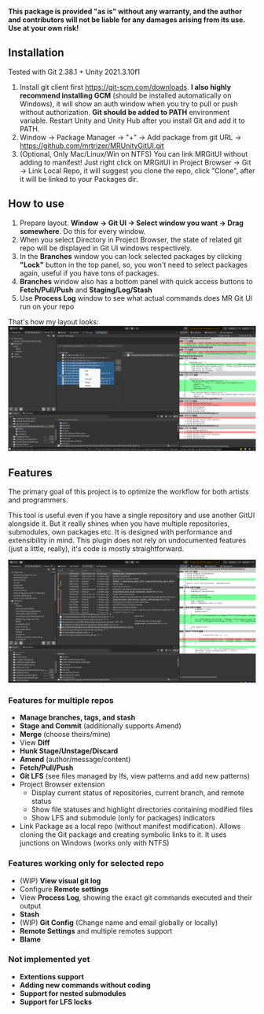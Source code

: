 **This package is provided "as is" without any warranty, and the author and contributors will not be liable for any damages arising from its use. Use at your own risk!**

## Installation ##
Tested with Git 2.38.1 + Unity 2021.3.10f1
1. Install git client first https://git-scm.com/downloads. **I also highly recommend installing GCM** (should be installed automatically on Windows), it will show an auth window when you try to pull or push without authorization. **Git should be added to PATH** environment variable. Restart Unity and Unity Hub after you install Git and add it to PATH.
2. Window -> Package Manager -> "+" -> Add package from git URL -> https://github.com/mrtrizer/MRUnityGitUI.git
3. (Optional, Only Mac/Linux/Win on NTFS) You can link MRGitUI without adding to manifest! Just right click on MRGitUI in Project Browser -> Git -> Link Local Repo, it will suggest you clone the repo, click "Clone", after it will be linked to your Packages dir.

## How to use ##
1. Prepare layout. **Window -> Git UI -> Select window you want -> Drag somewhere**. Do this for every window.
2. When you select Directory in Project Browser, the state of related git repo will be displayed in Git UI windows respectively.
3. In the **Branches** window you can lock selected packages by clicking **"Lock"** button in the top panel, so, you won't need to select packages again, useful if you have tons of packages.
4. **Branches** window also has a bottom panel with quick access buttons to **Fetch/Pull/Push** and **Staging/Log/Stash**
5. Use **Process Log** window to see what actual commands does MR Git UI run on your repo

That's how my layout looks:
![Screenshot](Docs~/Staging.png)

## Features ##
The primary goal of this project is to optimize the workflow for both artists and programmers.

This tool is useful even if you have a single repository and use another GitUI alongside it. But it really shines when you have multiple repositories, submodules, own packages etc. It is designed with performance and extensibility in mind. This plugin does not rely on undocumented features (just a little, really), it's code is mostly straightforward.

![Screenshot](Docs~/GitLog.png)

### Features for multiple repos ###
- **Manage branches, tags, and stash**
- **Stage and Commit** (additionally supports Amend)
- **Merge** (choose theirs/mine)
- View **Diff**
- **Hunk Stage/Unstage/Discard**
- **Amend** (author/message/content)
- **Fetch/Pull/Push**
- **Git LFS** (see files managed by lfs, view patterns and add new patterns)
- Project Browser extension
    - Display current status of repositories, current branch, and remote status
    - Show file statuses and highlight directories containing modified files
    - Show LFS and submodule (only for packages) indicators
- Link Package as a local repo (without manifest modification). Allows cloning the Git package and creating symbolic links to it. It uses junctions on Windows (works only with NTFS)

### Features working only for selected repo ###
- (WIP) **View visual git log**
- Configure **Remote settings**
- View **Process Log**, showing the exact git commands executed and their output
- **Stash**
- (WIP) **Git Config** (Change name and email globally or locally)
- **Remote Settings** and multiple remotes support
- **Blame**

### Not implemented yet ###
- **Extentions support**
- **Adding new commands without coding**
- **Support for nested submodules**
- **Support for LFS locks**
